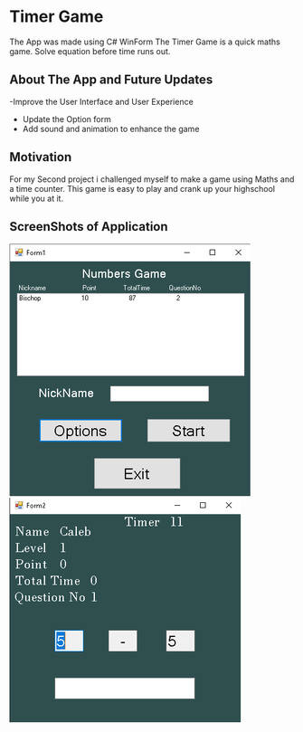 
# Timer Game
The App was made using C# WinForm
The Timer Game is a quick maths game. Solve equation before time runs out.

## About The App and Future Updates
-Improve the User Interface and User Experience
- Update the Option form
- Add sound and animation to enhance the game

## Motivation
For my Second project i challenged myself to make a game using Maths and a time counter. This game is easy to play and crank up your highschool while you  at it.

## ScreenShots of Application
<img src = "Images/1.png"> <img src = "Images/2.png">

